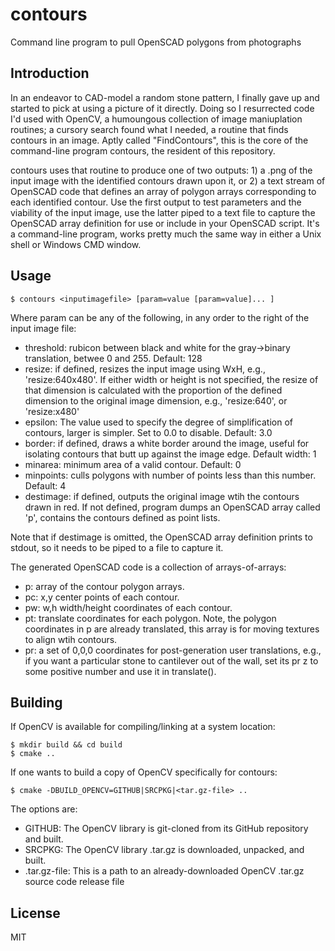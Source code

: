 # contours
Command line program to pull OpenSCAD polygons from photographs

## Introduction

In an endeavor to CAD-model a random stone pattern, I finally gave up and started to pick at using a picture of it directly.  Doing so I resurrected code I'd used with OpenCV, a humoungous collection of image maniuplation routines; a cursory search found what I needed, a routine that finds contours in an image.  Aptly called "FindContours", this is the core of the command-line program contours, the resident of this repository.

contours uses that routine to produce one of two outputs: 1) a .png of the input image with the identified contours drawn upon it, or 2) a text stream of OpenSCAD code that defines an array of polygon arrays corresponding to each identified contour.  Use the first output to test parameters and the viability of the input image, use the latter piped to a text file to capture the OpenSCAD array definition for use or include in your OpenSCAD script.  It's a command-line program, works pretty much the same way in either a Unix shell or Windows CMD window.

## Usage

```
$ contours <inputimagefile> [param=value [param=value]... ]
```
Where param can be any of the following, in any order to the right of the input image file:

- threshold: rubicon between black and white for the gray->binary translation, betwee 0 and 255.  Default: 128
- resize: if defined, resizes the input image using WxH, e.g., 'resize:640x480'.  If either width or height is not specified, the resize of that dimension is calculated with the proportion of the defined dimension to the original image dimension, e.g., 'resize:640', or 'resize:x480'
- epsilon: The value used to specify the degree of simplification of contours, larger is simpler.  Set to 0.0 to disable.  Default: 3.0
- border: if defined, draws a white border around the image, useful for isolating contours that butt up against the image edge.  Default width: 1
- minarea: minimum area of a valid contour.  Default: 0
- minpoints: culls polygons with number of points less than this number.  Default: 4
- destimage: if defined, outputs the original image wtih the contours drawn in red.  If not defined, program dumps an OpenSCAD array called 'p', contains the contours defined as point lists.

Note that if destimage is omitted, the OpenSCAD array definition prints to stdout, so it needs to be piped to a file to capture it.

The generated OpenSCAD code is a collection of arrays-of-arrays:

- p: array of the contour polygon arrays.
- pc: x,y center points of each contour.
- pw: w,h width/height coordinates of each contour.
- pt: translate coordinates for each polygon.  Note, the polygon coordinates in p are already translated, this array is for moving textures to align wtih contours.
- pr: a set of 0,0,0 coordinates for post-generation user translations, e.g., if you want a particular stone to cantilever out of the wall, set its pr z to some positive number and use it in translate().

## Building

If OpenCV is available for compiling/linking at a system location:

```
$ mkdir build && cd build
$ cmake ..
```
If one wants to build a copy of OpenCV specifically for contours:

```$ mkdir build && cd build
$ cmake -DBUILD_OPENCV=GITHUB|SRCPKG|<tar.gz-file> ..
```
The options are:
- GITHUB: The OpenCV library is git-cloned from its GitHub repository and built.
- SRCPKG: The OpenCV library .tar.gz is downloaded, unpacked, and built.
- .tar.gz-file: This is a path to an already-downloaded OpenCV .tar.gz source code release file



## License
MIT
